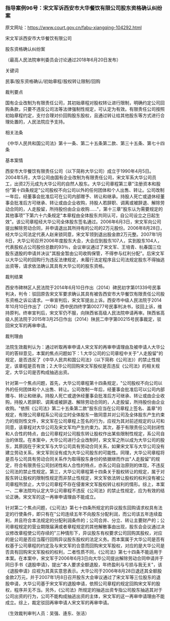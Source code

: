 ### 指导案例96号：宋文军诉西安市大华餐饮有限公司股东资格确认纠纷案
原文网址：https://www.court.gov.cn/fabu-xiangqing-104292.html

宋文军诉西安市大华餐饮有限公司

股东资格确认纠纷案

（最高人民法院审判委员会讨论通过2018年6月20日发布）

关键词

民事/股东资格确认/初始章程/股权转让限制/回购

裁判要点

国有企业改制为有限责任公司，其初始章程对股权转让进行限制，明确约定公司回购条款，只要不违反公司法等法律强制性规定，可认定为有效。有限责任公司按照初始章程约定，支付合理对价回购股东股权，且通过转让给其他股东等方式进行合理处置的，人民法院应予支持。

相关法条

《中华人民共和国公司法》第十一条、第二十五条第二款、第三十五条、第七十四条

基本案情

西安市大华餐饮有限责任公司（以下简称大华公司）成立于1990年4月5日。2004年5月，大华公司由国有企业改制为有限责任公司，宋文军系大华公司员工，出资2万元成为大华公司的自然人股东。大华公司章程第三章"注册资本和股份"第十四条规定"公司股权不向公司以外的任何团体和个人出售、转让。公司改制一年后，经董事会批准后可在公司内部赠予、转让和继承。持股人死亡或退休经董事会批准后方可继承、转让或由企业收购，持股人若辞职、调离或被辞退、解除劳动合同的，人走股留，所持股份由企业收购......"，第十三章"股东认为需要规定的其他事项"下第六十六条规定"本章程由全体股东共同认可，自公司设立之日起生效"。该公司章程经大华公司全体股东签名通过。2006年6月3日，宋文军向公司提出解除劳动合同，并申请退出其所持有的公司的2万元股份。2006年8月28日，经大华公司法定代表人赵来锁同意，宋文军领到退出股金款2万元整。2007年1月8日，大华公司召开2006年度股东大会，大会应到股东107人，实到股东104人，代表股权占公司股份总数的93％，会议审议通过了宋文军、王培青、杭春国三位股东退股的申请并决议"其股金暂由公司收购保管，不得参与红利分配"。后宋文军以大华公司的回购行为违反法律规定，未履行法定程序且公司法规定股东不得抽逃出资等，请求依法确认其具有大华公司的股东资格。

裁判结果

西安市碑林区人民法院于2014年6月10日作出（2014）碑民初字第01339号民事判决，判令：驳回原告宋文军要求确认其具有被告西安市大华餐饮有限责任公司股东资格之诉讼请求。一审宣判后，宋文军提出上诉。西安市中级人民法院于2014年10月10日作出了（2014）西中民四终字第00277号民事判决书，驳回上诉，维持原判。终审宣判后，宋文军仍不服，向陕西省高级人民法院申请再审。陕西省高级人民法院于2015年3月25日作出（2014）陕民二申字第00215号民事裁定，驳回宋文军的再审申请。

裁判理由

法院生效裁判认为：通过听取再审申请人宋文军的再审申请理由及被申请人大华公司的答辩意见，本案的焦点问题如下：1.大华公司的公司章程中关于"人走股留"的规定，是否违反了《中华人民共和国公司法》（以下简称《公司法》）的禁止性规定，该章程是否有效；2.大华公司回购宋文军股权是否违反《公司法》的相关规定，大华公司是否构成抽逃出资。

针对第一个焦点问题，首先，大华公司章程第十四条规定，"公司股权不向公司以外的任何团体和个人出售、转让。公司改制一年后，经董事会批准后可以公司内部赠与、转让和继承。持股人死亡或退休经董事会批准后方可继承、转让或由企业收购，持股人若辞职、调离或被辞退、解除劳动合同的，人走股留，所持股份由企业收购。"依照《公司法》第二十五条第二款"股东应当在公司章程上签名、盖章"的规定，有限公司章程系公司设立时全体股东一致同意并对公司及全体股东产生约束力的规则性文件，宋文军在公司章程上签名的行为，应视为其对前述规定的认可和同意，该章程对大华公司及宋文军均产生约束力。其次，基于有限责任公司封闭性和人合性的特点，由公司章程对公司股东转让股权作出某些限制性规定，系公司自治的体现。在本案中，大华公司进行企业改制时，宋文军之所以成为大华公司的股东，其原因在于宋文军与大华公司具有劳动合同关系，如果宋文军与大华公司没有建立劳动关系，宋文军则没有成为大华公司股东的可能性。同理，大华公司章程将是否与公司具有劳动合同关系作为取得股东身份的依据继而作出"人走股留"的规定，符合有限责任公司封闭性和人合性的特点，亦系公司自治原则的体现，不违反公司法的禁止性规定。第三，大华公司章程第十四条关于股权转让的规定，属于对股东转让股权的限制性规定而非禁止性规定，宋文军依法转让股权的权利没有被公司章程所禁止，大华公司章程不存在侵害宋文军股权转让权利的情形。综上，本案一、二审法院均认定大华公司章程不违反《公司法》的禁止性规定，应为有效的结论正确，宋文军的这一再审申请理由不能成立。

针对第二个焦点问题，《公司法》第七十四条所规定的异议股东回购请求权具有法定的行使条件，即只有在"公司连续五年不向股东分配利润，而公司该五年连续盈利，并且符合本法规定的分配利润条件的；公司合并、分立、转让主要财产的；公司章程规定的营业期限届满或者章程规定的其他解散事由出现，股东会会议通过决议修改章程使公司存续的"三种情形下，异议股东有权要求公司回购其股权，对应的是公司是否应当履行回购异议股东股权的法定义务。而本案属于大华公司是否有权基于公司章程的约定及与宋文军的合意而回购宋文军股权，对应的是大华公司是否具有回购宋文军股权的权利，二者性质不同，《公司法》第七十四条不能适用于本案。在本案中，宋文军于2006年6月3日向大华公司提出解除劳动合同申请并于同日手书《退股申请》，提出"本人要求全额退股，年终盈利与亏损与我无关"，该《退股申请》应视为其真实意思表示。大华公司于2006年8月28日退还其全额股金款2万元，并于2007年1月8日召开股东大会审议通过了宋文军等三位股东的退股申请，大华公司基于宋文军的退股申请，依照公司章程的规定回购宋文军的股权，程序并无不当。另外，《公司法》所规定的抽逃出资专指公司股东抽逃其对于公司出资的行为，公司不能构成抽逃出资的主体，宋文军的这一再审申请理由不能成立。综上，裁定驳回再审申请人宋文军的再审申请。

（生效裁判审判人员：吴强、逄东、张洁）
